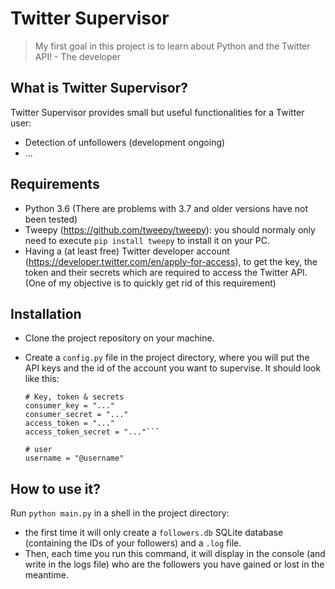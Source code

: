 # Twitter Supervisor
> My first goal in this project is to learn about Python and the Twitter API! - The developer

## What is Twitter Supervisor?
Twitter Supervisor provides small but useful functionalities for a Twitter user:
* Detection of unfollowers (development ongoing)
* ...

## Requirements
* Python 3.6 (There are problems with 3.7 and older versions have not been tested)
* Tweepy (https://github.com/tweepy/tweepy): you should normaly only need to execute `pip install tweepy` to install it on your PC.
* Having a (at least free) Twitter developer account (https://developer.twitter.com/en/apply-for-access), to get the key, 
the token and their secrets which are required to access the Twitter API. (One of my objective is to quickly get rid of this requirement)

## Installation
* Clone the project repository on your machine.
* Create a `config.py` file in the project directory, where you will put the API keys and the id of the account you want to supervise. 
It should look like this:
	
	```
	# Key, token & secrets
	consumer_key = "..."
	consumer_secret = "..."
	access_token = "..."
	access_token_secret = "..."```

	# user
	username = "@username"
	```

## How to use it?
Run `python main.py` in a shell in the project directory:
* the first time it will only create a `followers.db` SQLite database (containing the IDs of your followers) and a `.log` file.
* Then, each time you run this command, it will display in the console (and write in the logs file) who are the followers you have gained or lost in the meantime. 
